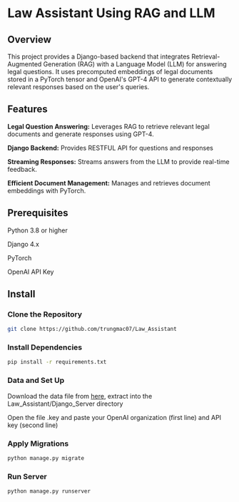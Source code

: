 # Law Assistant Using RAG and LLM

## Overview
This project provides a Django-based backend that integrates Retrieval-Augmented Generation (RAG) with a Language Model (LLM) for answering legal questions. It uses precomputed embeddings of legal documents stored in a PyTorch tensor and OpenAI's GPT-4 API to generate contextually relevant responses based on the user's queries.

## Features

**Legal Question Answering:** Leverages RAG to retrieve relevant legal documents and generate responses using GPT-4.

**Django Backend:** Provides RESTFUL API for questions and responses

**Streaming Responses:** Streams answers from the LLM to provide real-time feedback.

**Efficient Document Management:** Manages and retrieves document embeddings with PyTorch.

## Prerequisites

Python 3.8 or higher

Django 4.x

PyTorch

OpenAI API Key

## Install

### Clone the Repository
```sh
git clone https://github.com/trungmac07/Law_Assistant
```

### Install Dependencies
```sh
pip install -r requirements.txt
```

### Data and Set Up
Download the data file from [here](https://drive.google.com/drive/folders/1Th0Cy7XbfjKMbIjmA5R-qII4IZLugJnb?usp=sharing), extract into the Law_Assistant/Django_Server directory

Open the file .key and paste your OpenAI organization (first line) and API key (second line)

### Apply Migrations

```sh
python manage.py migrate
```

### Run Server
```sh
python manage.py runserver
```
